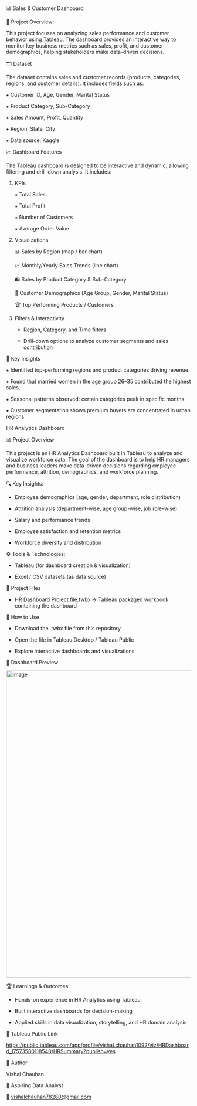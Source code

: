 📊 Sales & Customer Dashboard

📌 Project Overview:

This project focuses on analyzing sales performance and customer behavior using Tableau.
The dashboard provides an interactive way to monitor key business metrics such as sales, profit, and customer demographics, helping stakeholders make data-driven decisions.

🗂️ Dataset

The dataset contains sales and customer records (products, categories, regions, and customer details).
It includes fields such as:

 ⁕ Customer ID, Age, Gender, Marital Status

 ⁕ Product Category, Sub-Category

 ⁕ Sales Amount, Profit, Quantity

 ⁕ Region, State, City

 ⁕ Data source: Kaggle

📈 Dashboard Features

The Tableau dashboard is designed to be interactive and dynamic, allowing filtering and drill-down analysis. It includes:

1. KPIs
   
   ⁕ Total Sales
   
   ⁕ Total Profit
   
   ⁕ Number of Customers
   
   ⁕ Average Order Value

3. Visualizations

   📊 Sales by Region (map / bar chart)
   
   📈 Monthly/Yearly Sales Trends (line chart)
   
   🛍️ Sales by Product Category & Sub-Category
   
   👥 Customer Demographics (Age Group, Gender, Marital Status)
   
   🏆 Top Performing Products / Customers

5. Filters & Interactivity

   * Region, Category, and Time filters
     
   * Drill-down options to analyze customer segments and sales contribution

🔑 Key Insights

  ⁕ Identified top-performing regions and product categories driving revenue.
  
  ⁕ Found that married women in the age group 26–35 contributed the highest sales.
  
  ⁕ Seasonal patterns observed: certain categories peak in specific months.
  
  ⁕ Customer segmentation shows premium buyers are concentrated in urban regions.











HR Analytics Dashboard

📊 Project Overview

This project is an HR Analytics Dashboard built in Tableau to analyze and visualize workforce data. The goal of the dashboard is to help HR managers and business leaders make data-driven decisions regarding employee performance, attrition, demographics, and workforce planning.

🔍 Key Insights:

* Employee demographics (age, gender, department, role distribution)

* Attrition analysis (department-wise, age group-wise, job role-wise)

* Salary and performance trends

* Employee satisfaction and retention metrics

* Workforce diversity and distribution

⚙️ Tools & Technologies:

* Tableau (for dashboard creation & visualization)

* Excel / CSV datasets (as data source)

📂 Project Files

* HR Dashboard Project file.twbx → Tableau packaged workbook containing the dashboard

🚀 How to Use

* Download the .twbx file from this repository

* Open the file in Tableau Desktop / Tableau Public

* Explore interactive dashboards and visualizations

📸 Dashboard Preview

<img width="1422" height="837" alt="image" src="https://github.com/user-attachments/assets/e7d7b578-3afb-44c1-a025-e0b4a2e25486" />


🏆 Learnings & Outcomes

* Hands-on experience in HR Analytics using Tableau

* Built interactive dashboards for decision-making

* Applied skills in data visualization, storytelling, and HR domain analysis

🔗 Tableau Public Link

https://public.tableau.com/app/profile/vishal.chauhan1092/viz/HRDashboard_17573580118540/HRSummary?publish=yes

👤 Author

Vishal Chauhan

💼 Aspiring Data Analyst

📧 vishalchauhan78280@gmail.com


